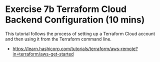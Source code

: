 # Exercise 7b Terraform Cloud Backend Configuration (10 mins)
This tutorial follows the process of setting up a Terraform Cloud account and then using it from the Terraform command line. 
- https://learn.hashicorp.com/tutorials/terraform/aws-remote?in=terraform/aws-get-started
